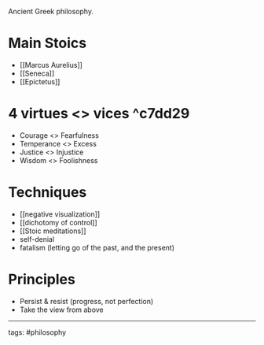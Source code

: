 Ancient Greek philosophy.

# Main Stoics
- [[Marcus Aurelius]]
- [[Seneca]]
- [[Epictetus]]


# 4 virtues <> vices ^c7dd29
- Courage <> Fearfulness
- Temperance <> Excess
- Justice <> Injustice
- Wisdom <> Foolishness


# Techniques
- [[negative visualization]]
- [[dichotomy of control]]
- [[Stoic meditations]]
- self-denial
- fatalism (letting go of the past, and the present)


# Principles
- Persist & resist (progress, not perfection)
- Take the view from above

_____________________________
tags: #philosophy